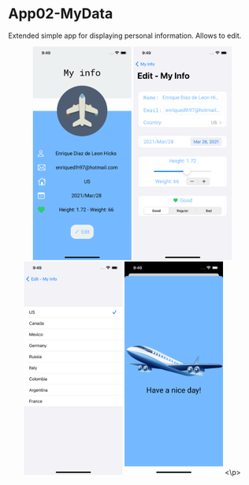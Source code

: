 # App02-MyData

Extended simple app for displaying personal information. Allows to edit. 

<p align="center">
<img src="https://github.com/enriquedlh97/App02-MyData/blob/main/Simulator%20Screen%20Shot%20-%20iPhone%2012%20-%202021-03-28%20at%2009.49.00.png" width="200">
<img src="https://github.com/enriquedlh97/App02-MyData/blob/main/Simulator%20Screen%20Shot%20-%20iPhone%2012%20-%202021-03-28%20at%2009.49.13.png" width="200">
<img src="https://github.com/enriquedlh97/App02-MyData/blob/main/Simulator%20Screen%20Shot%20-%20iPhone%2012%20-%202021-03-28%20at%2009.49.22.png" width="200">
<img src="https://github.com/enriquedlh97/App02-MyData/blob/main/Simulator%20Screen%20Shot%20-%20iPhone%2012%20-%202021-03-28%20at%2009.49.39.png" width="200">
<\p>
